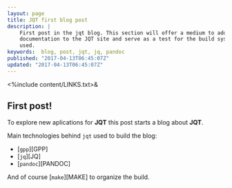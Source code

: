 ```yaml
---
layout: page
title: JQT first blog post
description: |
    First post in the jqt blog. This section will offer a medium to add
    documentation to the JQT site and serve as a test for the build system
    used.
keywords:  blog, post, jqt, jq, pandoc
published: "2017-04-13T06:45:07Z"
updated: "2017-04-13T06:45:07Z"
---
```

<%include content/LINKS.txt>&

## First post!

To explore new aplications for **JQT** this post starts a blog about **JQT**.

Main technologies behind `jqt` used to build the blog:

* [`gpp`][GPP]
* [`jq`][JQ]
* [`pandoc`][PANDOC]

And of course [`make`][MAKE] to organize the build.

<!--
vim:ts=4:sw=4:ai:et:fileencoding=utf8:syntax=markdown
-->
